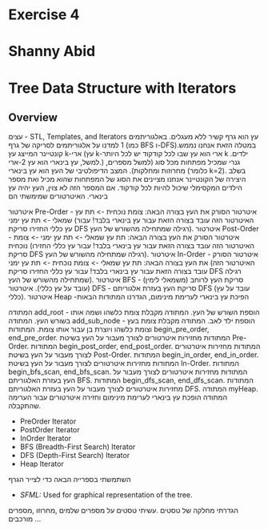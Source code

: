 # Exercise 4 
# Shanny Abid

# Tree Data Structure with Iterators

## Overview


עצים - STL, Templates, and Iterators
עץ הוא גרף קשיר ללא מעגלים. באלגוריתמים 1 למדנו על אלגוריתמים לסריקה של גרף (כמו BFS ו-DFS).במטלה הזאת אנחנו   נממש  קונטיינר המייצג עץ k-ארי (עץ k-ארי הוא עץ שבו לכל קודקוד יש לכל היותר k ילדים. למשל, עץ בינארי הוא עץ 2-ארי.) גנרי שמכיל מפתחות מכל סוג (למשל מספרים, מחרוזות ומחלקות). המצב הדיפולטיבי של העץ הוא עץ בינארי (כלומר k=2). בשלב היצירה של הקונטיינר אנחנו מציינים  את הסוג של המפתחות שהוא מכיל ואת מספר הילדים המקסימלי שיכול להיות לכל קודקוד. אם המספר הזה לא צוין, העץ יהיה עץ בינארי.
האיטרטורים שמימשתי הם

איטרטור Pre-Order - איטרטור הסורק את העץ בצורה הבאה: צומת נוכחית -> תת עץ שמאלי -> תת עץ ימני (האיטרטור הזה עובד בצורה הזאת עבור עץ בינארי בלבד! עבור עץ כללי החזירו סריקת DFS רגילה שמתחילה מהשורש של העץ).
איטרטור Post-Order - איטרטור הסורק את העץ בצורה הבאה: תת עץ שמאלי -> תת עץ ימני -> צומת נוכחית (האיטרטור הזה עובד בצורה הזאת עבור עץ בינארי בלבד! עבור עץ כללי החזירו סריקת DFS רגילה שמתחילה מהשורש של העץ).
איטרטור In-Order - איטרטור הסורק את העץ בצורה הבאה: תת עץ שמאלי -> צומת נוכחית -> תת עץ ימני (האיטרטור הזה עובד בצורה הזאת עבור עץ בינארי בלבד! עבור עץ כללי החזירו סריקת DFS רגילה שמתחילה מהשורש של העץ).
איטרטור BFS - סריקת העץ לרוחב (משמאלי לימין) (עובד על עץ כללי).
איטרטור DFS - סריקת העץ בעזרת אלגוריתם DFS (עובד על עץ כללי).
איטרטור Heap -הפיכת עץ בינארי לערימת מינימום,
הגדרנו המתודות הבאות 

המתודה add_root - הוספת השורש של העץ. המתודה מקבלת צומת כלשהו ושמה אותו בשורש העץ.
המתודה add_sub_node - הוספת ילד לאב. המתודה מקבלת צומת בעץ וצומת כלשהו ויוצרת בן עבור אותו צומת.
המתודות begin_pre_order, end_pre_order. המתודות מחזירות איטרטורים לצורך מעבור על העץ בשיטת Pre-Order.
המתודות begin_post_order, end_post_order. המתודות מחזירות איטרטורים לצורך מעבור על העץ בשיטת Post-Order.
המתודות begin_in_order, end_in_order. המתודות מחזירות איטרטורים לצורך מעבור על העץ בשיטת In-Order.
המתודות begin_bfs_scan, end_bfs_scan. המתודות מחזירות איטרטורים לצורך מעבור על העץ בעזרת האלגוריתם BFS.
המתודות begin_dfs_scan, end_dfs_scan. המתודות מחזירות איטרטורים לצורך מעבור על העץ בעזרת האלגוריתם DFS.
המתודה myHeap. המתודה הופכת עץ בינארי לערימת מינימום וחזירה איטרטורים עבור הערימה שהתקבלה.


- PreOrder Iterator
- PostOrder Iterator
- InOrder Iterator
- BFS (Breadth-First Search) Iterator
- DFS (Depth-First Search) Iterator
- Heap Iterator


השתמשתי בספרייה הבאה כדי לצייר הגרף 
- *SFML:* Used for graphical representation of the tree.

הגדרתי מחלקה של טסטים .עשיתי טסטים על מספרים שלמים ,מחרוזו ,מספרים מורכבים ...
   

